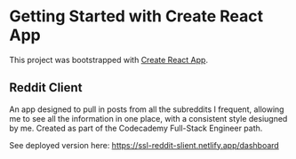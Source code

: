 # Getting Started with Create React App

This project was bootstrapped with [Create React App](https://github.com/facebook/create-react-app).

## Reddit Client

An app designed to pull in posts from all the subreddits I frequent, allowing me to see all the information in one place, with a consistent style desiugned by me. Created as part of the Codecademy Full-Stack Engineer path.

See deployed version here: https://ssl-reddit-slient.netlify.app/dashboard
